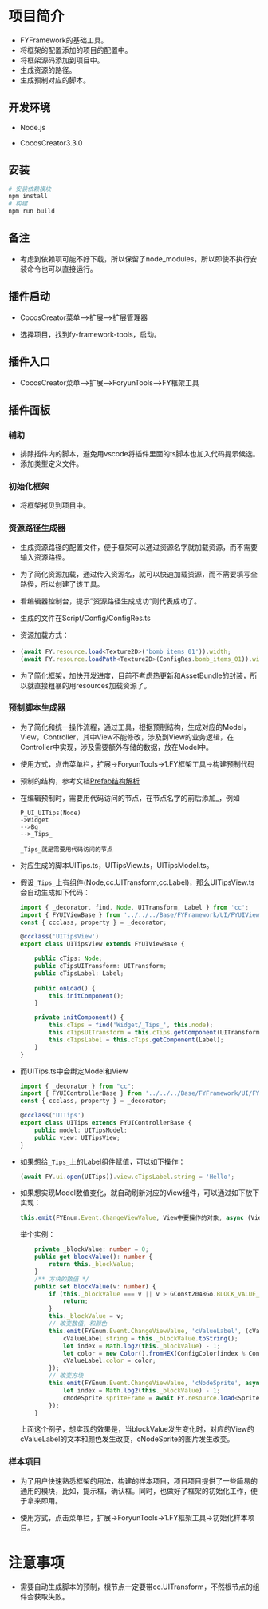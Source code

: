 # 项目简介

- FYFramework的基础工具。
- 将框架的配置添加的项目的配置中。
- 将框架源码添加到项目中。
- 生成资源的路径。
- 生成预制对应的脚本。



## 开发环境

- Node.js

- CocosCreator3.3.0



## 安装

```bash
# 安装依赖模块
npm install
# 构建
npm run build
```



## 备注

- 考虑到依赖项可能不好下载，所以保留了node_modules，所以即使不执行安装命令也可以直接运行。



## 插件启动

- CocosCreator菜单-->扩展-->扩展管理器

- 选择项目，找到fy-framework-tools，启动。



## 插件入口

- CocosCreator菜单-->扩展-->ForyunTools-->FY框架工具



## 插件面板

### 辅助

- 排除插件内的脚本，避免用vscode将插件里面的ts脚本也加入代码提示候选。
- 添加类型定义文件。

### 初始化框架

- 将框架拷贝到项目中。

### 资源路径生成器

- 生成资源路径的配置文件，便于框架可以通过资源名字就加载资源，而不需要输入资源路径。

- 为了简化资源加载，通过传入资源名，就可以快速加载资源，而不需要填写全路径，所以创建了该工具。

- 看编辑器控制台，提示”资源路径生成成功“则代表成功了。

- 生成的文件在Script/Config/ConfigRes.ts

- 资源加载方式：

- ```typescript
  (await FY.resource.load<Texture2D>('bomb_items_01')).width;
  (await FY.resource.loadPath<Texture2D>(ConfigRes.bomb_items_01)).width;
  ```

- 为了简化框架，加快开发进度，目前不考虑热更新和AssetBundle的封装，所以就直接粗暴的用resources加载资源了。

### 预制脚本生成器

- 为了简化和统一操作流程，通过工具，根据预制结构，生成对应的Model，View，Controller，其中View不能修改，涉及到View的业务逻辑，在Controller中实现，涉及需要额外存储的数据，放在Model中。

- 使用方式，点击菜单栏，扩展->ForyunTools->1.FY框架工具->构建预制代码

- 预制的结构，参考文档[Prefab结构解析](../README/Prefab结构解析.md)

- 在编辑预制时，需要用代码访问的节点，在节点名字的前后添加_，例如

  ```
  P_UI_UITips(Node)
  ->Widget
  -->Bg
  -->_Tips_
  
  _Tips_就是需要用代码访问的节点
  ```

- 对应生成的脚本UITips.ts，UITipsView.ts，UITipsModel.ts。

- 假设`_Tips_`上有组件(Node,cc.UITransform,cc.Label)，那么UITipsView.ts会自动生成如下代码：

  ```typescript
  import { _decorator, find, Node, UITransform, Label } from 'cc';
  import { FYUIViewBase } from '../../../Base/FYFramework/UI/FYUIViewBase';
  const { ccclass, property } = _decorator;
  
  @ccclass('UITipsView')
  export class UITipsView extends FYUIViewBase {
  
      public cTips: Node;
      public cTipsUITransform: UITransform;
      public cTipsLabel: Label;
      
      public onLoad() {
          this.initComponent();
      } 
  
      private initComponent() {
          this.cTips = find('Widget/_Tips_', this.node);
          this.cTipsUITransform = this.cTips.getComponent(UITransform);
          this.cTipsLabel = this.cTips.getComponent(Label);
      }
  }
  ```

- 而UITips.ts中会绑定Model和View

  ```typescript
  import { _decorator } from "cc";
  import { FYUIControllerBase } from '../../../Base/FYFramework/UI/FYUIControllerBase';
  const { ccclass, property } = _decorator;
  
  @ccclass('UITips')
  export class UITips extends FYUIControllerBase {
      public model: UITipsModel;
      public view: UITipsView;
  }
  ```

- 如果想给`_Tips_`上的Label组件赋值，可以如下操作：

  ```typescript
  (await FY.ui.open(UITips)).view.cTipsLabel.string = 'Hello';
  ```

- 如果想实现Model数值变化，就自动刷新对应的View组件，可以通过如下放下实现：

  ```typescript
  this.emit(FYEnum.Event.ChangeViewValue, View中要操作的对象, async (View中要操作的对象: Sprite) => { });
  ```

  举个实例：

  ```typescript
      private _blockValue: number = 0;
      public get blockValue(): number {
          return this._blockValue;
      }
      /** 方块的数值 */
      public set blockValue(v: number) {
          if (this._blockValue === v || v > GConst2048Go.BLOCK_VALUE_MAX || v < GConst2048Go.BLOCK_VALUE_MIN) {
              return;
          }
          this._blockValue = v;
          // 改变数值，和颜色
          this.emit(FYEnum.Event.ChangeViewValue, 'cValueLabel', (cValueLabel: Label) => {
              cValueLabel.string = this._blockValue.toString();
              let index = Math.log2(this._blockValue) - 1;
              let color = new Color().fromHEX(ConfigColor[index % ConfigColor.length]);
              cValueLabel.color = color;
          });
          // 改变方块
          this.emit(FYEnum.Event.ChangeViewValue, 'cNodeSprite', async (cNodeSprite: Sprite) => {
              let index = Math.log2(this._blockValue) - 1;
              cNodeSprite.spriteFrame = await FY.resource.load<SpriteFrame>(`T_Block_${index % ConfigColor.length + 1}`, 'spriteFrame');
          });
      }
  ```

  上面这个例子，想实现的效果是，当blockValue发生变化时，对应的View的cValueLabel的文本和颜色发生改变，cNodeSprite的图片发生改变。

### 样本项目

- 为了用户快速熟悉框架的用法，构建的样本项目，项目项目提供了一些简易的通用的模块，比如，提示框，确认框。同时，也做好了框架的初始化工作，便于拿来即用。

- 使用方式，点击菜单栏，扩展->ForyunTools->1.FY框架工具->初始化样本项目。



# 注意事项

- 需要自动生成脚本的预制，根节点一定要带cc.UITransform，不然根节点的组件会获取失败。
